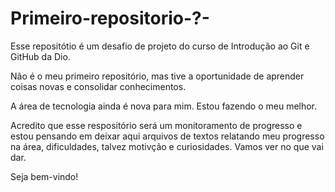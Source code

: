 # Primeiro-repositorio-?-

Esse repositótio é um desafio de projeto do curso de Introdução ao Git e GitHub da Dio.

Não é o meu primeiro repositório, mas tive a oportunidade de aprender coisas novas e consolidar conhecimentos.

A área de tecnologia ainda é nova para mim. Estou fazendo o meu melhor.

Acredito que esse respositório será um monitoramento de progresso e estou pensando em deixar aqui arquivos de textos relatando meu progresso na área, dificuldades, talvez motivção e curiosidades. Vamos ver no que vai dar.

Seja bem-vindo!
